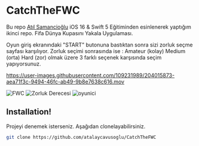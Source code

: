 # CatchTheFWC
Bu repo [Atıl Samancioğlu](https://www.udemy.com/course/ios-gelistirme-kursu/) iOS 16 & Swift 5 Eğitiminden esinlenerek yaptığım ikinci repo.
Fifa Dünya Kupasını Yakala Uygulaması.

Oyun giriş ekranındaki "START" butonuna bastıktan sonra sizi zorluk seçme sayfası karşılıyor. 
Zorluk seçimi sonrasında ise : 
Amateur (kolay)
Medium (orta)
Hard (zor) 
olmak üzere 3 farklı seçenek karşısında seçim yapıyorsunuz.



https://user-images.githubusercontent.com/109231989/204015873-aea71f3c-9494-46fc-ab49-9b8e7638c616.mov


![FWC](https://user-images.githubusercontent.com/109231989/203096720-6c181637-3196-4c63-8f1b-f92a18e38ff5.png)
![Zorluk Derecesi](https://user-images.githubusercontent.com/109231989/203096870-3ce3079d-5e37-4dc6-8591-b2ebf98263ff.png)
![oyunici](https://user-images.githubusercontent.com/109231989/203097111-cf3d6608-6f35-47c3-b79a-40b5759afc36.png)





## Installation!
Projeyi denemek isterseniz. Aşağıdan clonelayabilirsiniz.

```bash
git clone https://github.com/atalaycavusoglu/CatchTheFWC
```
